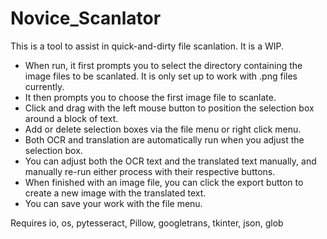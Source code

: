 # Novice_Scanlator
This is a tool to assist in quick-and-dirty file scanlation. It is a WIP.

- When run, it first prompts you to select the directory containing the image files to be scanlated. It is only set up to work with .png files currently.
- It then prompts you to choose the first image file to scanlate.
- Click and drag with the left mouse button to position the selection box around a block of text.
- Add or delete selection boxes via the file menu or right click menu.
- Both OCR and translation are automatically run when you adjust the selection box.
- You can adjust both the OCR text and the translated text manually, and manually re-run either process with their respective buttons.
- When finished with an image file, you can click the export button to create a new image with the translated text.
- You can save your work with the file menu.

Requires io, os, pytesseract, Pillow, googletrans, tkinter, json, glob
